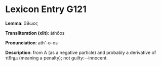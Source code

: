 # Lexicon Entry G121

**Lemma**: ἄθωος

**Transliteration (xlit)**: áthōos

**Pronunciation**: ath'-o-os

**Description**:
from Α (as a negative particle) and probably a derivative of τίθημι (meaning a penalty); not guilty:--innocent.
